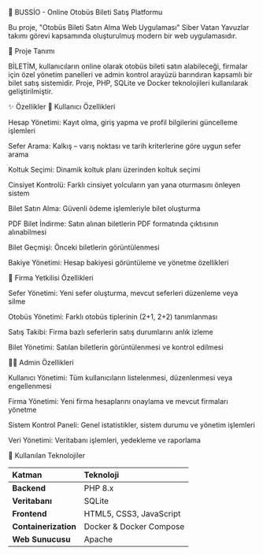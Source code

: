 🚌 BUSSİO - Online Otobüs Bileti Satış Platformu

Bu proje, "Otobüs Bileti Satın Alma Web Uygulaması" Siber Vatan Yavuzlar takımı görevi kapsamında oluşturulmuş modern bir web uygulamasıdır.

📖 Proje Tanımı

BİLETİM, kullanıcıların online olarak otobüs bileti satın alabileceği, firmalar için özel yönetim panelleri ve admin kontrol arayüzü barındıran kapsamlı bir bilet satış sistemidir.
Proje, PHP, SQLite ve Docker teknolojileri kullanılarak geliştirilmiştir.

✨ Özellikler
👥 Kullanıcı Özellikleri

Hesap Yönetimi: Kayıt olma, giriş yapma ve profil bilgilerini güncelleme işlemleri

Sefer Arama: Kalkış – varış noktası ve tarih kriterlerine göre uygun sefer arama

Koltuk Seçimi: Dinamik koltuk planı üzerinden koltuk seçimi

Cinsiyet Kontrolü: Farklı cinsiyet yolcuların yan yana oturmasını önleyen sistem

Bilet Satın Alma: Güvenli ödeme işlemleriyle bilet oluşturma

PDF Bilet İndirme: Satın alınan biletlerin PDF formatında çıktısının alınabilmesi

Bilet Geçmişi: Önceki biletlerin görüntülenmesi

Bakiye Yönetimi: Hesap bakiyesi görüntüleme ve yönetme özellikleri

🏢 Firma Yetkilisi Özellikleri

Sefer Yönetimi: Yeni sefer oluşturma, mevcut seferleri düzenleme veya silme

Otobüs Yönetimi: Farklı otobüs tiplerinin (2+1, 2+2) tanımlanması

Satış Takibi: Firma bazlı seferlerin satış durumlarını anlık izleme

Bilet Yönetimi: Satılan biletlerin görüntülenmesi ve kontrol edilmesi

👨‍💼 Admin Özellikleri

Kullanıcı Yönetimi: Tüm kullanıcıların listelenmesi, düzenlenmesi veya engellenmesi

Firma Yönetimi: Yeni firma hesaplarını onaylama ve mevcut firmaları yönetme

Sistem Kontrol Paneli: Genel istatistikler, sistem durumu ve yönetim işlemleri

Veri Yönetimi: Veritabanı işlemleri, yedekleme ve raporlama


🧩 Kullanılan Teknolojiler

| Katman               | Teknoloji               |
| :------------------- | :---------------------- |
| **Backend**          | PHP 8.x                 |
| **Veritabanı**       | SQLite                  |
| **Frontend**         | HTML5, CSS3, JavaScript |
| **Containerization** | Docker & Docker Compose |
| **Web Sunucusu**     | Apache                  |











